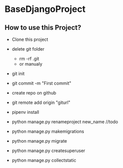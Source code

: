 # BaseDjangoProject

## How to use this Project?

- Clone this project

- delete git folder 
  - rm -rf .git
  - or manualy
    
- git init

- git commit -m "First commit"

- create repo on github

- git remote add origin "giturl"

- pipenv install

- python manage.py renameproject new_name //todo

- python manage.py makemigrations
- python manage.py migrate

- python manage.py createsuperuser

- python manage.py collectstatic

